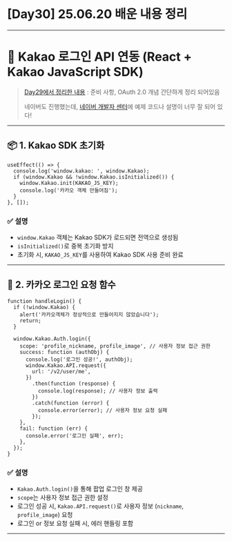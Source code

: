 # [Day30] 25.06.20 배운 내용 정리

---

# 🔐 Kakao 로그인 API 연동 (React + Kakao JavaScript SDK)

> [Day29에서 정리한 내용](https://github.com/Ahhhhhhyeong/goorm-deep-dive-frontend4/tree/main/src/Day29#-kakao-%EB%A1%9C%EA%B7%B8%EC%9D%B8-api) : 준비 사항, OAuth 2.0 개념 간단하게 정리 되어있음
>
> 네이버도 진행했는데, [네이버 개발자 센터](https://developers.naver.com/docs/login/devguide/devguide.md)에 예제 코드나 설명이 너무 잘 되어 있다!

---

## 📦 1. Kakao SDK 초기화

```tsx
useEffect(() => {
  console.log('window.kakao: ', window.Kakao);
  if (window.Kakao && !window.Kakao.isInitialized()) {
    window.Kakao.init(KAKAO_JS_KEY);
    console.log('카카오 객체 만들어짐');
  }
}, []);
```

### ✅ 설명

- `window.Kakao` 객체는 Kakao SDK가 로드되면 전역으로 생성됨
- `isInitialized()`로 중복 초기화 방지
- 초기화 시, `KAKAO_JS_KEY`를 사용하여 Kakao SDK 사용 준비 완료

---

## 🚀 2. 카카오 로그인 요청 함수

```tsx
function handleLogin() {
  if (!window.Kakao) {
    alert('카카오객체가 정상적으로 만들어지지 않았습니다');
    return;
  }

  window.Kakao.Auth.login({
    scope: 'profile_nickname, profile_image', // 사용자 정보 접근 권한
    success: function (authObj) {
      console.log('로그인 성공!', authObj);
      window.Kakao.API.request({
        url: '/v2/user/me',
      })
        .then(function (response) {
          console.log(response); // 사용자 정보 출력
        })
        .catch(function (error) {
          console.error(error); // 사용자 정보 요청 실패
        });
    },
    fail: function (err) {
      console.error('로그인 실패', err);
    },
  });
}
```

### ✅ 설명

- `Kakao.Auth.login()`을 통해 팝업 로그인 창 제공
- `scope`는 사용자 정보 접근 권한 설정
- 로그인 성공 시, `Kakao.API.request()`로 사용자 정보 (`nickname`, `profile_image`) 요청
- 로그인 or 정보 요청 실패 시, 에러 핸들링 포함

---
